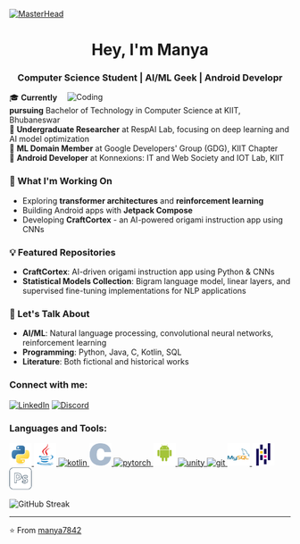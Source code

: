 [![MasterHead](https://64.media.tumblr.com/68ff9eff3afa7fac802d591fb85dd2fe/66d812690fd3a611-90/s1280x1920/a3f2dc5aa39bbd9c29ba00cddb8f28d2c7023ec8.png)](https://github.com/manya7842)

<h1 align="center">Hey, I'm Manya</h1>
<h3 align="center">Computer Science Student | AI/ML Geek | Android Developr</h3>

<img align="right" alt="Coding" width="400" src="https://i.pinimg.com/736x/7f/15/da/7f15da5e8691e2bb7c19a0261341b269.jpg">

🎓 **Currently pursuing** Bachelor of Technology in Computer Science at KIIT, Bhubaneswar  
🔬 **Undergraduate Researcher** at RespAI Lab, focusing on deep learning and AI model optimization  
🤖 **ML Domain Member** at Google Developers' Group (GDG), KIIT Chapter  
📱 **Android Developer** at Konnexions: IT and Web Society and IOT Lab, KIIT

### 🚀 What I'm Working On
-  Exploring **transformer architectures** and **reinforcement learning**
-  Building Android apps with **Jetpack Compose**
-  Developing **CraftCortex** - an AI-powered origami instruction app using CNNs

### 💡 Featured Repositories
- **CraftCortex**: AI-driven origami instruction app using Python & CNNs
- **Statistical Models Collection**: Bigram language model, linear layers, and supervised fine-tuning implementations for NLP applications

### 💬 Let's Talk About
- **AI/ML**: Natural language processing, convolutional neural networks, reinforcement learning
- **Programming**: Python, Java, C, Kotlin, SQL
- **Literature**: Both fictional and historical works

<h3 align="left">Connect with me:</h3>
<p align="left">
<a href="https://www.linkedin.com/in/manya-pandey" target="blank"><img align="center" src="https://raw.githubusercontent.com/rahuldkjain/github-profile-readme-generator/master/src/images/icons/Social/linked-in-alt.svg" alt="LinkedIn" height="30" width="40" /></a>
<a href="https://discord.gg/thechaoticbastard" target="blank"><img align="center" src="https://raw.githubusercontent.com/rahuldkjain/github-profile-readme-generator/master/src/images/icons/Social/discord.svg" alt="Discord" height="30" width="40" /></a>
</p>

<h3 align="left">Languages and Tools:</h3>
<p align="left">
<a href="https://www.python.org" target="_blank" rel="noreferrer"> <img src="https://raw.githubusercontent.com/devicons/devicon/master/icons/python/python-original.svg" alt="python" width="40" height="40"/> </a>
<a href="https://www.java.com" target="_blank" rel="noreferrer"> <img src="https://raw.githubusercontent.com/devicons/devicon/master/icons/java/java-original.svg" alt="java" width="40" height="40"/> </a>
<a href="https://kotlinlang.org" target="_blank" rel="noreferrer"> <img src="https://www.vectorlogo.zone/logos/kotlinlang/kotlinlang-icon.svg" alt="kotlin" width="40" height="40"/> </a>
<a href="https://www.cprogramming.com/" target="_blank" rel="noreferrer"> <img src="https://raw.githubusercontent.com/devicons/devicon/master/icons/c/c-original.svg" alt="c" width="40" height="40"/> </a>
<a href="https://pytorch.org/" target="_blank" rel="noreferrer"> <img src="https://www.vectorlogo.zone/logos/pytorch/pytorch-icon.svg" alt="pytorch" width="40" height="40"/> </a>
<a href="https://developer.android.com" target="_blank" rel="noreferrer"> <img src="https://raw.githubusercontent.com/devicons/devicon/master/icons/android/android-original-wordmark.svg" alt="android" width="40" height="40"/> </a>
<a href="https://unity.com/" target="_blank" rel="noreferrer"> <img src="https://www.vectorlogo.zone/logos/unity3d/unity3d-icon.svg" alt="unity" width="40" height="40"/> </a>
<a href="https://git-scm.com/" target="_blank" rel="noreferrer"> <img src="https://www.vectorlogo.zone/logos/git-scm/git-scm-icon.svg" alt="git" width="40" height="40"/> </a>
<a href="https://www.mysql.com/" target="_blank" rel="noreferrer"> <img src="https://raw.githubusercontent.com/devicons/devicon/master/icons/mysql/mysql-original-wordmark.svg" alt="mysql" width="40" height="40"/> </a>
<a href="https://pandas.pydata.org/" target="_blank" rel="noreferrer"> <img src="https://raw.githubusercontent.com/devicons/devicon/2ae2a900d2f041da66e950e4d48052658d850630/icons/pandas/pandas-original.svg" alt="pandas" width="40" height="40"/> </a>
<a href="https://www.photoshop.com/en" target="_blank" rel="noreferrer"> <img src="https://raw.githubusercontent.com/devicons/devicon/master/icons/photoshop/photoshop-line.svg" alt="photoshop" width="40" height="40"/> </a>
</p>

![GitHub Streak](https://github-readme-streak-stats.herokuapp.com/?user=manya7842&)

---

⭐️ From [manya7842](https://github.com/manya7842)
